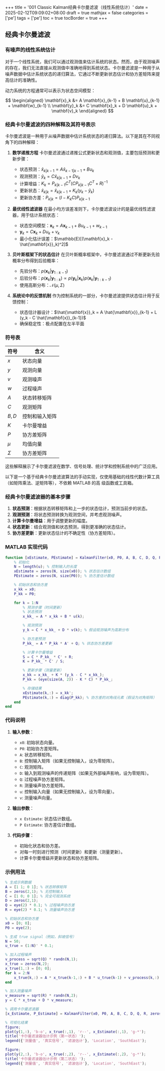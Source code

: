 +++
title = '001 Classic Kalman经典卡尔曼滤波（线性系统估计）'
date = 2025-02-12T09:09:02+08:00
draft = true
mathjax = false
categories = ['pe']
tags = ['pe']
toc = true
tocBorder = true
+++

## 经典卡尔曼滤波

### 有噪声的线性系统估计

对于一个线性系统，我们可以通过观测值来估计系统的状态。然而，由于观测噪声的存在，我们无法直接从观测值中准确地得到系统状态。卡尔曼滤波是一种用于从噪声数据中估计系统状态的递归算法，它通过不断更新状态估计和协方差矩阵来提高估计的准确性。

动力系统的方程通常可以表示为状态空间模型：

$$
\begin{aligned}
\mathbf{x}_k &= A \mathbf{x}_{k-1} + B \mathbf{u}_{k-1} + \mathbf{w}_{k-1} \\
\mathbf{y}_k &= C \mathbf{x}_k + D \mathbf{u}_k + \mathbf{v}_k
\end{aligned}
$$


### 经典卡尔曼滤波的四种解释及其符号表示

卡尔曼滤波是一种用于从噪声数据中估计系统状态的递归算法。以下是其在不同视角下的四种解释：

1. **数学递推方程**
   卡尔曼滤波通过递推公式更新状态和观测值，主要包括预测和更新步骤：
   - 状态预测：$\hat{x}_{k|k-1} = A \hat{x}_{k-1|k-1} + B u_{k}$
   - 观测预测：$\hat{y}_k = C \hat{x}_{k|k-1} + D v_k$
   - 计算增益：$K_k = P_{k|k-1} C^T (C P_{k|k-1} C^T + R)^{-1}$
   - 更新状态：$\hat{x}_{k|k} = \hat{x}_{k|k-1} + K_k (y_k - \hat{y}_k)$
   - 更新协方差：$P_{k|k} = (I - K_k C) P_{k|k-1}$

2. **最优线性滤波器**
   在最小均方误差准则下，卡尔曼滤波设计的是最优线性滤波器，用于估计系统状态：
   - 状态空间模型：$\mathbf{x}_k = A \mathbf{x}_{k-1} + B u_{k-1} + w_{k-1}$
   - $\mathbf{y}_k = C \mathbf{x}_k + D u_k + v_k$
   - 最小化估计误差：$\mathbb{E}[(\mathbf{x}_k - \hat{\mathbf{x}}_k)^2]$

3. **贝叶斯框架下的状态估计**
   在贝叶斯概率框架中，卡尔曼滤波通过不断更新先验概率分布得到后验概率：
   - 先验分布：$p(\mathbf{x}_k | \mathbf{y}_{1:k-1})$
   - 后验分布：$p(\mathbf{x}_k | \mathbf{y}_{1:k}) \propto p(\mathbf{y}_k | \mathbf{x}_k) p(\mathbf{x}_k |
\mathbf{y}_{1:k-1})$
   - 使用高斯分布：$\mathcal{N}(\mu, \Sigma)$

4. **系统论中的反馈机制**
   作为控制系统的一部分，卡尔曼滤波提供状态估计用于反馈控制：
   - 状态估计器设计：$\hat{\mathbf{x}}_k = A \hat{\mathbf{x}}_{k-1} + L (y_k - C \hat{\mathbf{x}}_{k-1})$
   - 确保稳定性：极点配置在左半平面

### 符号表
| 符号     | 含义           |
| -------- | -------------- |
| $x$      | 状态向量       |
| $y$      | 观测向量       |
| $v$      | 观测噪声       |
| $w$      | 过程噪声       |
| $A$      | 状态转移矩阵   |
| $C$      | 观测矩阵       |
| $B, D$   | 控制和输入矩阵 |
| $K$      | 卡尔曼增益     |
| $P$      | 协方差矩阵     |
| $\mu$    | 均值向量       |
| $\Sigma$ | 协方差矩阵     |

这些解释展示了卡尔曼滤波在数学、信号处理、统计学和控制系统中的广泛应用。


以下是一个基于经典卡尔曼滤波算法的手动实现，仅使用基础的线性代数计算工具（如矩阵乘法、逆矩阵等），不依赖 MATLAB 的高
级函数或工具箱。

### 经典卡尔曼滤波器的基本步骤
1. **状态预测**：根据状态转移矩阵和上一步的状态估计，预测当前步的状态。
2. **观测预测**：将状态预测转换为观测空间，并考虑观测噪声。
3. **计算卡尔曼增益**：用于调整更新的幅度。
4. **状态更新**：结合观测值和状态预测，得到更准确的状态估计。
5. **协方差更新**：更新状态估计的不确定性（协方差矩阵）。

### MATLAB 实现代码
```matlab
function [xEstimate, PEstimate] = KalmanFilter(x0, P0, A, B, C, D, Q, R, u, v)
    % 初始化
    N = length(u); % 控制输入的长度
    xEstimate = zeros(N, size(x0)); % 状态估计数组
    PEstimate = zeros(N, size(P0)); % 协方差估计数组

    % 初始状态和协方差
    x_kk = x0;
    P_kk = P0;

    for k = 1:N
        % 预测步骤（时间更新）
        % 状态预测
        x_kk_ = A * x_kk + B * u(k);

        % 观测预测
        y_k = C * x_kk_ + D * v(k); % 假设观测噪声为高斯分布

        % 协方差预测
        P_kk_ = A * P_kk * A' + Q; % 状态协方差更新

        % 计算卡尔曼增益
        S = C * P_kk_ * C' + R;
        K = P_kk_ * C' / S;

        % 更新步骤（测量更新）
        x_kk = x_kk_ + K * (y_k - C * x_kk_);
        P_kk = (eye(size(A, 2)) - K * C) * P_kk_;

        % 存储结果
        xEstimate(k,:) = x_kk';
        PEstimate(k,:) = diag(P_kk); % 协方差的对角线元素（假设为对角矩阵）
    end
end
```

### 代码说明
1. **输入参数**：
   - `x0`: 初始状态向量。
   - `P0`: 初始协方差矩阵。
   - `A`: 状态转移矩阵。
   - `B`: 控制输入矩阵（如果无控制输入，设为零矩阵）。
   - `C`: 观测矩阵。
   - `D`: 输入到观测噪声的传递矩阵（如果无外部噪声影响，设为零矩阵）。
   - `Q`: 过程噪声协方差矩阵。
   - `R`: 测量噪声协方差矩阵。
   - `u`: 控制输入向量（如果无控制输入，设为零向量）。
   - `v`: 测量噪声向量。

2. **输出参数**：
   - `x Estimate`: 状态估计数组。
   - `P Estimate`: 协方差估计数组。

3. **代码步骤**：
   - 初始化状态和协方差。
   - 对每一时刻进行预测（时间更新）和更新（测量更新）。
   - 计算卡尔曼增益并更新状态和协方差矩阵。

### 示例用法
```matlab
% 生成示例数据
A = [1 1; 0 1]; % 状态转移矩阵
B = zeros(2,1); % 无控制输入
C = [1 0; 0 1]; % 完全可观测系统
D = zeros(2,1);
Q = eye(2) * 0.1; % 过程噪声协方差
R = eye(2) * 0.1; % 测量噪声协方差

% 初始状态和协方差
x0 = [0; 0];
P0 = eye(2);

% 生成 true signal（例如，斜坡信号）
N = 50;
u_true = (1:N)' * 0.1;

% 加入过程噪声
v_process = sqrt(Q) * randn(N,1);
x_true = zeros(N,2);
x_true(1,:) = [0; 0];
for k = 2:N
    x_true(k,:) = A * x_true(k-1,:) + B * u_true(k-1) + v_process(k,:);
end

% 加入测量噪声
v_measure = sqrt(R) * randn(N,2);
y = C * x_true + D * v_measure;

% 调用卡尔曼滤波器
[x_Estimate, P_Estimate] = KalmanFilter(x0, P0, A, B, C, D, Q, R, zeros(N,1), v_measure);

% 可视化结果
figure;
plot(y(1,:), 'b-o', x_true(:,1), 'r--', x_Estimate(:,1), 'g-*');
title('卡尔曼滤波器估计示例（第一状态）');
legend({'测量值', '真实信号', '滤波估计'}, 'Location', 'SouthEast');

figure;
plot(y(2,:), 'b-o', x_true(:,2), 'r--', x_Estimate(:,2), 'g-*');
title('卡尔曼滤波器估计示例（第二状态）');
legend({'测量值', '真实信号', '滤波估计'}, 'Location', 'SouthEast');
```

